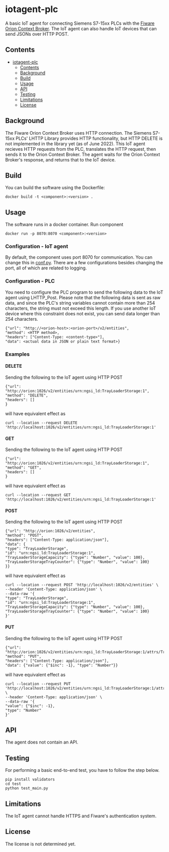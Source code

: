 # iotagent-plc

A basic IoT agent for connecting Siemens S7-15xx PLCs with the [Fiware Orion Context Broker](https://github.com/telefonicaid/fiware-orion). The IoT agent can also handle IoT devices that can send JSONs over HTTP POST.

## Contents

- [iotagent-plc](#title)
  - [Contents](#contents)
  - [Background](#background)
  - [Build](#build)
  - [Usage](#usage)
  - [API](#api)
  - [Testing](#testing)
  - [Limitations](#limitations)
  - [License](#license)

## Background

The Fiware Orion Context Broker uses HTTP connection. The Siemens S7-15xx PLCs' LHTTP Library provides HTTP functionality, but HTTP DELETE is not implemented in the library yet (as of June 2022). This IoT agent recieves HTTP requests from the PLC, translates the HTTP request, then sends it to the Orion Context Broker. The agent waits for the Orion Context Broker's response, and returns that to the IoT device.

## Build
You can build the software using the Dockerfile:

	docker build -t <component>:<version> .

## Usage

The software runs in a docker container. Run component

	docker run -p 8070:8070 <component>:<version>

### Configuration - IoT agent
By default, the component uses port 8070 for communication. You can change this in [conf.py](app/conf.py). There are a few configurations besides changing the port, all of which are related to logging.

### Configuration - PLC
You need to configure the PLC program to send the following data to the IoT agent using LHTTP\_Post. Please note that the following data is sent as raw data, and since the PLC's string variables cannot contain more than 254 characters, the string must not exceed this length. If you use another IoT device where this constraint does not exist, you can send data longer than 254 characters.

	{"url": "http://<orion-host>:<orion-port>/v2/entities",
	"method": <HTTP method>,
	"headers": ["Content-Type: <content-type>"],
	"data": <actual data in JSON or plain text format>}

### Examples
#### DELETE
Sending the following to the IoT agent using HTTP POST

	{"url": "http://orion:1026/v2/entities/urn:ngsi_ld:TrayLoaderStorage:1",
	"method": "DELETE",
	"headers": []
	}	

will have equivalent effect as

	curl --location --request DELETE 'http://localhost:1026/v2/entities/urn:ngsi_ld:TrayLoaderStorage:1'

#### GET
Sending the following to the IoT agent using HTTP POST

	{"url": "http://orion:1026/v2/entities/urn:ngsi_ld:TrayLoaderStorage:1",
	"method": "GET",
	"headers": []
	}

will have equivalent effect as

	curl --location --request GET 'http://localhost:1026/v2/entities/urn:ngsi_ld:TrayLoaderStorage:1'

#### POST
Sending the following to the IoT agent using HTTP POST

	{"url": "http://orion:1026/v2/entities",
	"method": "POST",
	"headers": ["Content-Type: application/json"],
	"data": {
	"type": "TrayLoaderStorage",
	"id": "urn:ngsi_ld:TrayLoaderStorage:1",
	"TrayLoaderStorageCapacity": {"type": "Number", "value": 100},
	"TrayLoaderStorageTrayCounter": {"type": "Number", "value": 100}
	}} 

will have equivalent effect as

	curl --location --request POST 'http://localhost:1026/v2/entities' \
	--header 'Content-Type: application/json' \
	--data-raw '{
	"type": "TrayLoaderStorage",
	"id": "urn:ngsi_ld:TrayLoaderStorage:1",
	"TrayLoaderStorageCapacity": {"type": "Number", "value": 100},
	"TrayLoaderStorageTrayCounter": {"type": "Number", "value": 100}
	}'

#### PUT
Sending the following to the IoT agent using HTTP POST

	{"url": "http://orion:1026/v2/entities/urn:ngsi_ld:TrayLoaderStorage:1/attrs/TrayLoaderStorageTrayCounter",
	"method": "PUT",
	"headers": ["Content-Type: application/json"],
	"data": {"value": {"$inc": -1}, "type": "Number"}}

will have equivalent effect as

	curl --location --request PUT 'http://localhost:1026/v2/entities/urn:ngsi_ld:TrayLoaderStorage:1/attrs/TrayLoaderStorageTrayCounter' \
	--header 'Content-Type: application/json' \
	--data-raw '{
	"value": {"$inc": -1},
	"type": "Number"
	}'

## API

The agent does not contain an API.

## Testing

For performing a basic end-to-end test, you have to follow the step below.

	pip install validators
	cd test
	python test_main.py

## Limitations
The IoT agent cannot handle HTTPS and Fiware's authentication system.

## License

The license is not determined yet.
